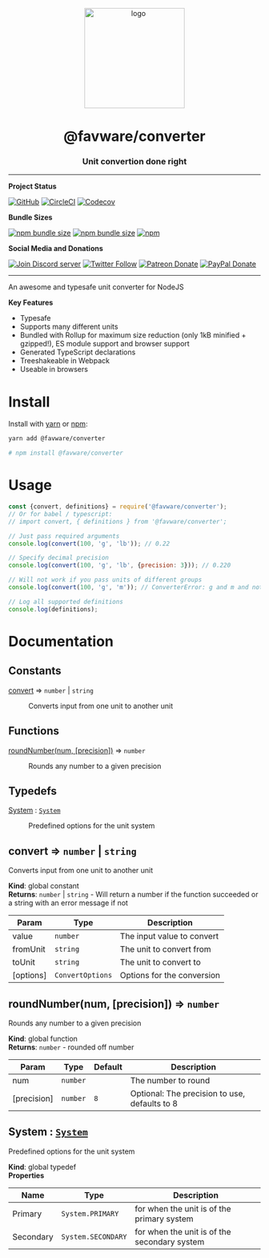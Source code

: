 <div align="center">
  <p>
  <a href="https://favware.tech/converter"><img src="https://storage.googleapis.com/data-sunlight-146313.appspot.com/website-project-icons/converter.png" height="200" alt="logo"/></a>
  </p>

  <p>
<h1> @favware/converter</h1>
<h3> Unit convertion done right</h3>
  </p>
</div>

---

**Project Status**

[![GitHub](https://img.shields.io/github/license/favware/node-packages?logo=github&style=flat-square)](https://github.com/favware/node-packages/blob/master/LICENSE.md)
[![CircleCI](https://img.shields.io/circleci/build/github/favware/node-packages?logo=circleci&style=flat-square)](https://circleci.com/gh/favware/node-packages/tree/master)
[![Codecov](https://img.shields.io/codecov/c/github/favware/node-packages?logo=codecov&style=flat-square)](https://codecov.io/gh/favware/node-packages)

**Bundle Sizes**

[![npm bundle size](https://img.shields.io/bundlephobia/min/@favware/converter?label=converter%20-%20minified&logo=webpack&style=flat-square)](https://bundlephobia.com/result?p=@favware/converter)
[![npm bundle size](https://img.shields.io/bundlephobia/minzip/@favware/converter?label=converter%20-%20minzipped&logo=webpack&style=flat-square)](https://bundlephobia.com/result?p=@favware/converter)
[![npm](https://img.shields.io/npm/v/@favware/converter?color=crimson&label=converter%20version&logo=npm&style=flat-square)](https://www.npmjs.com/package/@favware/converter)

**Social Media and Donations**

[![Join Discord server](https://img.shields.io/discord/512303595966824458?color=697EC4&label=Join%20Discord%20Server&logo=discord&logoColor=FDFEFE&style=flat-square)](https://favware.tech/redirect/server)
[![Twitter Follow](https://img.shields.io/twitter/follow/favna_?label=Follow%20@Favna_&logo=twitter&colorB=1DA1F2&style=flat-square)](https://twitter.com/Favna_/follow)
[![Patreon Donate](https://img.shields.io/badge/patreon-donate-brightgreen.svg?label=Donate%20with%20Patreon&logo=patreon&colorB=F96854&style=flat-square&link=https://www.patreon.com/bePatron?u=9336537)](https://www.patreon.com/bePatron?u=9336537)
[![PayPal Donate](https://img.shields.io/badge/paypal-donate-brightgreen.svg?label=Donate%20with%20Paypal&logo=paypal&colorB=00457C&style=flat-square&link=https://www.paypal.com/cgi-bin/webscr?cmd=_s-xclick&hosted_button_id=XMAYCF9SDHZ34)](https://www.patreon.com/bePatron?u=9336537)

---

An awesome and typesafe unit converter for NodeJS

**Key Features**
- Typesafe
- Supports many different units
- Bundled with Rollup for maximum size reduction (only 1kB minified + gzipped!), ES module support and browser support
- Generated TypeScript declarations
- Treeshakeable in Webpack
- Useable in browsers

# Install

Install with [yarn](https://yarnpkg.com) or [npm](https://www.npmjs.com/):

```sh
yarn add @favware/converter

# npm install @favware/converter
```

# Usage

```js
const {convert, definitions} = require('@favware/converter');
// Or for babel / typescript:
// import convert, { definitions } from '@favware/converter';

// Just pass required arguments
console.log(convert(100, 'g', 'lb')); // 0.22

// Specify decimal precision
console.log(convert(100, 'g', 'lb', {precision: 3})); // 0.220

// Will not work if you pass units of different groups
console.log(convert(100, 'g', 'm')); // ConverterError: g and m and not in the same definition group

// Log all supported definitions
console.log(definitions);
```

# Documentation

## Constants

<dl>
<dt><a href="#convert">convert</a> ⇒ <code>number</code> | <code>string</code></dt>
<dd><p>Converts input from one unit to another unit</p>
</dd>
</dl>

## Functions

<dl>
<dt><a href="#roundNumber">roundNumber(num, [precision])</a> ⇒ <code>number</code></dt>
<dd><p>Rounds any number to a given precision</p>
</dd>
</dl>

## Typedefs

<dl>
<dt><a href="#System">System</a> : <code><a href="#System">System</a></code></dt>
<dd><p>Predefined options for the unit system</p>
</dd>
</dl>

<a name="convert"></a>

## convert ⇒ <code>number</code> \| <code>string</code>
Converts input from one unit to another unit

**Kind**: global constant  
**Returns**: <code>number</code> \| <code>string</code> - Will return a number if the function succeeded or a string with an error message if not  

| Param | Type | Description |
| --- | --- | --- |
| value | <code>number</code> | The input value to convert |
| fromUnit | <code>string</code> | The unit to convert from |
| toUnit | <code>string</code> | The unit to convert to |
| [options] | <code>ConvertOptions</code> | Options for the conversion |

<a name="roundNumber"></a>

## roundNumber(num, [precision]) ⇒ <code>number</code>
Rounds any number to a given precision

**Kind**: global function  
**Returns**: <code>number</code> - rounded off number  

| Param | Type | Default | Description |
| --- | --- | --- | --- |
| num | <code>number</code> |  | The number to round |
| [precision] | <code>number</code> | <code>8</code> | Optional: The precision to use, defaults to 8 |

<a name="System"></a>

## System : [<code>System</code>](#System)
Predefined options for the unit system

**Kind**: global typedef  
**Properties**

| Name | Type | Description |
| --- | --- | --- |
| Primary | <code>System.PRIMARY</code> | for when the unit is of the primary system |
| Secondary | <code>System.SECONDARY</code> | for when the unit is of the secondary system |

